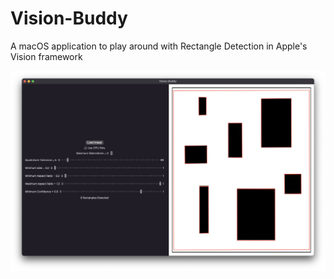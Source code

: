 # Vision-Buddy
A macOS application to play around with Rectangle Detection in Apple's Vision framework

![](screenshots/vision_buddy.png)